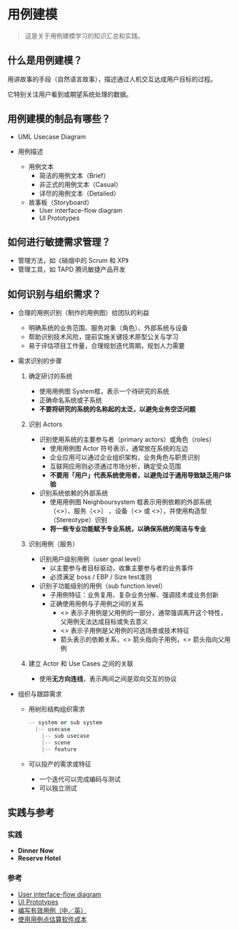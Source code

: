# 用例建模

> 这是关于用例建模学习的知识汇总和实践。



## 什么是用例建模？

用讲故事的手段（自然语言故事），描述通过人机交互达成用户目标的过程。

它特别关注用户看到或期望系统处理的数据。



## 用例建模的制品有哪些？

- UML Usecase Diagram

- 用例描述
  - 用例文本
    - 简洁的用例文本（Brief）
    - 非正式的用例文本（Casual）
    - 详尽的用例文本（Detailed）
  - 故事板（Storyboard）
    - User interface-flow diagram
    - UI Prototypes



## 如何进行敏捷需求管理？

- 管理方法，如《硝烟中的 Scrum 和 XP》
- 管理工具，如 TAPD 腾讯敏捷产品开发



## 如何识别与组织需求？

- 合理的用例识别（制作的用例图）给团队的利益

  - 明确系统的业务范围、服务对象（角色）、外部系统与设备
  - 帮助识别技术风险，提前实施关键技术原型公关与学习
  - 易于评估项目工作量，合理规划迭代周期，规划人力需要

- 需求识别的步骤

  1. 确定研讨的系统
     - 使用用例图 System框，表示一个待研究的系统
     - 正确命名系统或子系统
     - **不要将研究的系统的名称起的太泛，以避免业务空泛问题**

  2. 识别 Actors
     - 识别使用系统的主要参与者（primary actors）或角色（roles）
       - 使用用例图 Actor 符号表示，通常放在系统的左边
       - 企业应用可以通过企业组织架构，业务角色与职责识别
       - 互联网应用则必须通过市场分析，确定受众范围
       - **不要用「用户」代表系统使用者，以避免过于通用导致缺乏用户体验**
     - 识别系统依赖的外部系统
       - 使用用例图 Neighboursystem 框表示用例依赖的外部系统（<<system>>）、服务（<<service>>） 、设备（<<device>> 或 <<sensor>>），并使用构造型（Stereotype）识别
       - **将一些专业功能赋予专业系统，以确保系统的简洁与专业**

  3. 识别用例（服务）
     - 识别用户级别用例（user goal level）
       - 以主要参与者目标驱动，收集主要参与者的业务事件
       - 必须满足 boss / EBP / Size test准则
     - 识别子功能级别的用例（sub function level）
       - 子用例特征：业务复用、复杂业务分解、强调技术或业务创新
       - 正确使用用例与子用例之间的关系
         - <<include>> 表示子用例是父用例的一部分，通常强调离开这个特性，父用例无法达成目标或失去意义
         - <<extend>> 表示子用例是父用例的可选场景或技术特征
         - 箭头表示的依赖关系，<<include>> 箭头指向子用例，<<extend>> 箭头指向父用例

  4. 建立 Actor 和 Use Cases 之间的关联
     - 使用**无方向连线**，表示两间之间是双向交互的协议

- 组织与跟踪需求

  - 用树形结构组织需求

    ```c++
    -- system or sub system
      |-- usecase
        |-- sub usecase
        |-- scene
        |-- feature
    ```

  - 可以投产的需求或特征

    - 一个迭代可以完成编码与测试
    - 可以独立测试



## 实践与参考

### 实践

- **Dinner Now**
- **Reserve Hotel**

### 参考

- [User interface-flow diagram](http://agilemodeling.com/artifacts/uiFlowDiagram.htm)
- [UI Prototypes](http://agilemodeling.com/artifacts/uiPrototype.htm)
- [编写有效用例（中／英）](http://download.csdn.net/detail/zyg345382708/3094197)
- [使用用例点估算软件成本](https://www.ibm.com/developerworks/cn/rational/edge/09/mar09/collaris_dekker/index.html)